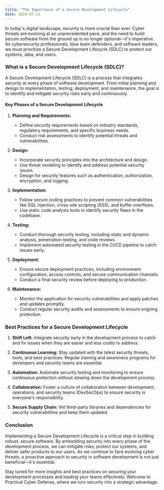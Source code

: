 ```yaml
---
title: "The Importance of a Secure Development Lifecycle"
date: 2024-07-11
---
```


In today's digital landscape, security is more crucial than ever. Cyber threats are evolving at an unprecedented pace, and the need to build secure software from the ground up is no longer optional—it's imperative. As cybersecurity professionals, blue team defenders, and software leaders, we must prioritize a Secure Development Lifecycle (SDLC) to protect our systems, data, and users.

### What is a Secure Development Lifecycle (SDLC)?

A Secure Development Lifecycle (SDLC) is a process that integrates security at every phase of software development. From initial planning and design to implementation, testing, deployment, and maintenance, the goal is to identify and mitigate security risks early and continuously.

#### Key Phases of a Secure Development Lifecycle

1. **Planning and Requirements:**
   - Define security requirements based on industry standards, regulatory requirements, and specific business needs.
   - Conduct risk assessments to identify potential threats and vulnerabilities.

2. **Design:**
   - Incorporate security principles into the architecture and design.
   - Use threat modeling to identify and address potential security issues.
   - Design for security features such as authentication, authorization, encryption, and logging.

3. **Implementation:**
   - Follow secure coding practices to prevent common vulnerabilities like SQL injection, cross-site scripting (XSS), and buffer overflows.
   - Use static code analysis tools to identify security flaws in the codebase.

4. **Testing:**
   - Conduct thorough security testing, including static and dynamic analysis, penetration testing, and code reviews.
   - Implement automated security testing in the CI/CD pipeline to catch issues early.

5. **Deployment:**
   - Ensure secure deployment practices, including environment configuration, access controls, and secure communication channels.
   - Conduct a final security review before deploying to production.

6. **Maintenance:**
   - Monitor the application for security vulnerabilities and apply patches and updates promptly.
   - Conduct regular security audits and assessments to ensure ongoing protection.

### Best Practices for a Secure Development Lifecycle

1. **Shift Left:** Integrate security early in the development process to catch and fix issues when they are easier and less costly to address.

2. **Continuous Learning:** Stay updated with the latest security threats, tools, and best practices. Regular training and awareness programs for developers and security teams are essential.

3. **Automation:** Automate security testing and monitoring to ensure continuous protection without slowing down the development process.

4. **Collaboration:** Foster a culture of collaboration between development, operations, and security teams (DevSecOps) to ensure security is everyone's responsibility.

5. **Secure Supply Chain:** Vet third-party libraries and dependencies for security vulnerabilities and keep them updated.

### Conclusion

Implementing a Secure Development Lifecycle is a critical step in building robust, secure software. By embedding security into every phase of the development process, we can mitigate risks, protect our systems, and deliver safer products to our users. As we continue to face evolving cyber threats, a proactive approach to security in software development is not just beneficial—it's essential.

Stay tuned for more insights and best practices on securing your development processes and leading your teams effectively. Welcome to Practical Cyber Defense, where we turn security into a strategic advantage.
